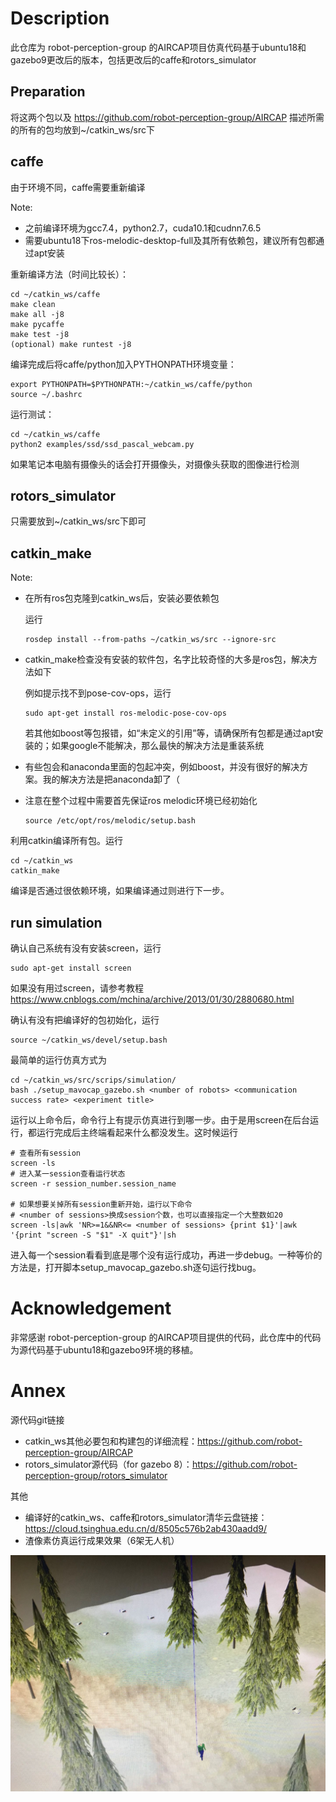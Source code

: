 # Description

此仓库为 robot-perception-group 的AIRCAP项目仿真代码基于ubuntu18和gazebo9更改后的版本，包括更改后的caffe和rotors_simulator

## Preparation

将这两个包以及 https://github.com/robot-perception-group/AIRCAP 描述所需的所有的包均放到~/catkin_ws/src下

## caffe

由于环境不同，caffe需要重新编译

Note:

* 之前编译环境为gcc7.4，python2.7，cuda10.1和cudnn7.6.5
* 需要ubuntu18下ros-melodic-desktop-full及其所有依赖包，建议所有包都通过apt安装

重新编译方法（时间比较长）：

    cd ~/catkin_ws/caffe
    make clean
    make all -j8
    make pycaffe
    make test -j8
    (optional) make runtest -j8
    
编译完成后将caffe/python加入PYTHONPATH环境变量：
    
    export PYTHONPATH=$PYTHONPATH:~/catkin_ws/caffe/python
    source ~/.bashrc

运行测试：
    
    cd ~/catkin_ws/caffe
    python2 examples/ssd/ssd_pascal_webcam.py

如果笔记本电脑有摄像头的话会打开摄像头，对摄像头获取的图像进行检测

## rotors_simulator

只需要放到~/catkin_ws/src下即可

## catkin_make

Note:

* 在所有ros包克隆到catkin_ws后，安装必要依赖包

  运行
  
      rosdep install --from-paths ~/catkin_ws/src --ignore-src

* catkin_make检查没有安装的软件包，名字比较奇怪的大多是ros包，解决方法如下

  例如提示找不到pose-cov-ops，运行

      sudo apt-get install ros-melodic-pose-cov-ops
  
  若其他如boost等包报错，如“未定义的引用”等，请确保所有包都是通过apt安装的；如果google不能解决，那么最快的解决方法是重装系统
      
* 有些包会和anaconda里面的包起冲突，例如boost，并没有很好的解决方案。我的解决方法是把anaconda卸了（

* 注意在整个过程中需要首先保证ros melodic环境已经初始化

      source /etc/opt/ros/melodic/setup.bash

利用catkin编译所有包。运行

    cd ~/catkin_ws
    catkin_make

编译是否通过很依赖环境，如果编译通过则进行下一步。

## run simulation

确认自己系统有没有安装screen，运行

    sudo apt-get install screen

如果没有用过screen，请参考教程 https://www.cnblogs.com/mchina/archive/2013/01/30/2880680.html

确认有没有把编译好的包初始化，运行

    source ~/catkin_ws/devel/setup.bash

最简单的运行仿真方式为

    cd ~/catkin_ws/src/scrips/simulation/
    bash ./setup_mavocap_gazebo.sh <number of robots> <communication success rate> <experiment title>

运行以上命令后，命令行上有提示仿真进行到哪一步。由于是用screen在后台运行，都运行完成后主终端看起来什么都没发生。这时候运行

    # 查看所有session
    screen -ls
    # 进入某一session查看运行状态
    screen -r session_number.session_name
    
    # 如果想要关掉所有session重新开始，运行以下命令
    # <number of sessions>换成session个数，也可以直接指定一个大整数如20
    screen -ls|awk 'NR>=1&&NR<= <number of sessions> {print $1}'|awk '{print "screen -S "$1" -X quit"}'|sh

进入每一个session看看到底是哪个没有运行成功，再进一步debug。一种等价的方法是，打开脚本setup_mavocap_gazebo.sh逐句运行找bug。

# Acknowledgement

非常感谢 robot-perception-group 的AIRCAP项目提供的代码，此仓库中的代码为源代码基于ubuntu18和gazebo9环境的移植。

# Annex

源代码git链接
* catkin_ws其他必要包和构建包的详细流程：https://github.com/robot-perception-group/AIRCAP
* rotors_simulator源代码（for gazebo 8）：https://github.com/robot-perception-group/rotors_simulator

其他
* 编译好的catkin_ws、caffe和rotors_simulator清华云盘链接：https://cloud.tsinghua.edu.cn/d/8505c576b2ab430aadd9/
* 渣像素仿真运行成果效果（6架无人机）

![](https://github.com/Cooperative-Visual-Tracking-SRT/revised_simulation_code/blob/master/result.jpg)
